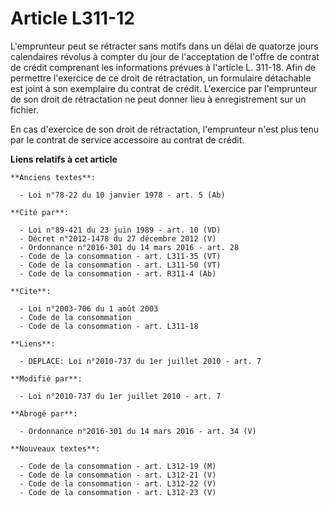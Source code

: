 # Article L311-12

L'emprunteur peut se rétracter sans motifs dans un délai de quatorze jours calendaires révolus à compter du jour de
l'acceptation de l'offre de contrat de crédit comprenant les informations prévues à l'article L. 311-18. Afin de permettre
l'exercice de ce droit de rétractation, un formulaire détachable est joint à son exemplaire du contrat de crédit. L'exercice
par l'emprunteur de son droit de rétractation ne peut donner lieu à enregistrement sur un fichier. 

En cas d'exercice de son droit de rétractation, l'emprunteur n'est plus tenu par le contrat de service accessoire au contrat
de crédit.

**Liens relatifs à cet article**

	**Anciens textes**:

	  - Loi n°78-22 du 10 janvier 1978 - art. 5 (Ab)

	**Cité par**:

	  - Loi n°89-421 du 23 juin 1989 - art. 10 (VD)
	  - Décret n°2012-1478 du 27 décembre 2012 (V)
	  - Ordonnance n°2016-301 du 14 mars 2016 - art. 28
	  - Code de la consommation - art. L311-35 (VT)
	  - Code de la consommation - art. L311-50 (VT)
	  - Code de la consommation - art. R311-4 (Ab)

	**Cite**:

	  - Loi n°2003-706 du 1 août 2003
	  - Code de la consommation
	  - Code de la consommation - art. L311-18

	**Liens**:

	  - DEPLACE: Loi n°2010-737 du 1er juillet 2010 - art. 7

	**Modifié par**:

	  - Loi n°2010-737 du 1er juillet 2010 - art. 7

	**Abrogé par**:

	  - Ordonnance n°2016-301 du 14 mars 2016 - art. 34 (V)

	**Nouveaux textes**:

	  - Code de la consommation - art. L312-19 (M)
	  - Code de la consommation - art. L312-21 (V)
	  - Code de la consommation - art. L312-22 (V)
	  - Code de la consommation - art. L312-23 (V)
